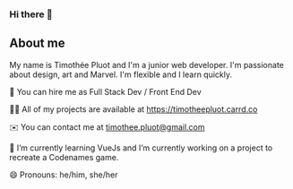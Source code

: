 ### Hi there 👋

## About me

My name is Timothée Pluot and I'm a junior web developer. I'm passionate about design, art and Marvel. I'm flexible and I learn quickly. 

🤝 You can hire me as Full Stack Dev / Front End Dev

👨‍💻 All of my projects are available at https://timotheepluot.carrd.co

✉️ You can contact me at timothee.pluot@gmail.com

🌱 I’m currently learning VueJs and I’m currently working on a project to recreate a Codenames game.

😄 Pronouns: he/him, she/her

